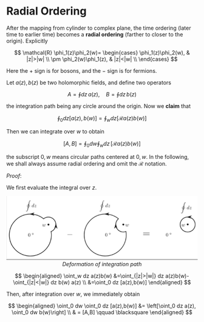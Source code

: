 # Radial Ordering

After the mapping from cylinder to complex plane, the time ordering (later time to earlier time) becomes a **radial ordering** (farther to closer to the origin). Explicitly

$$
\mathcal{R} \phi_1(z)\phi_2(w)=
\begin{cases}
    \phi_1(z)\phi_2(w), & |z|>|w| \\
    \pm \phi_2(w)\phi_1(z), & |z|<|w| \\
\end{cases}
$$

Here the $+$ sign is for bosons, and the $-$ sign is for fermions.

Let $a(z), b(z)$ be two holomorphic fields, and define two operators

$$
A=\oint dz \, a(z), \quad
B=\oint dz \, b(z)
$$

the integration path being any circle around the origin. Now we **claim** that

$$
\oint_0 dz [a(z),b(w)]=\oint_w dz [\mathcal{R} a(z)b(w)]
$$

Then we can integrate over $w$ to obtain

$$
[A,B] = \oint_0 dw \oint_w dz \, [\mathcal{R} a(z)b(w)]
$$

the subscript $0,w$ means circular paths centered at $0,w$. In the
following, we shall always assume radial ordering and omit the
$\mathcal{R}$ notation.

*Proof*:

We first evaluate the integral over $z$.

<center>

![image](Figures/norm_ord_int_path.png)   
*Deformation of integration path*

</center>

$$
\begin{aligned}
    \oint_w dz a(z)b(w)
    &=\oint_{|z|>|w|} dz a(z)b(w)-\oint_{|z|<|w|} dz b(w) a(z)
    \\
    &=\oint_0 dz [a(z),b(w)]
\end{aligned}
$$

Then, after integration over $w$, we immediately obtain

$$
\begin{aligned}
    \oint_0 dw \oint_0 dz [a(z),b(w)]
    &= \left[\oint_0 dz a(z), \oint_0 dw b(w)\right]
    \\
    & = [A,B] 
    \qquad \blacksquare
\end{aligned}
$$